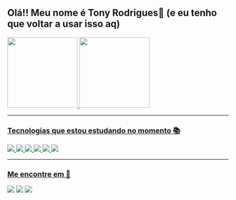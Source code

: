 ## Olá!! Meu nome é Tony Rodrigues👋 (e eu tenho que voltar a usar isso aq)
<div>
    <a href="https://github.com/TonyRodIv">
        <img height="160em"
            src="https://github-readme-stats.vercel.app/api?username=TonyRodIv&theme=tokyonight&show_icons=true" />
        <img height="160em"
            src="https://github-readme-stats.vercel.app/api/top-langs/?username=TonyRodIv&layout=compact&langs_count=7&theme=tokyonight" />
</div>

---

### Tecnologias que estou estudando no momento 📚
<div style="display: inline_block">
    <img
        src="https://img.shields.io/badge/javascript-%23323330.svg?style=for-the-badge&logo=javascript&logoColor=%23F7DF1E">
    <img src="https://img.shields.io/badge/Node.js-43853D?style=for-the-badge&logo=node.js&logoColor=white">
    <img    src="https://img.shields.io/badge/MySQL-00000F?style=for-the-badge&logo=mysql&logoColor=white" >
    <img src="https://img.shields.io/badge/html5-%23E34F26.svg?style=for-the-badge&logo=html5&logoColor=white">
    <img src="https://img.shields.io/badge/css3-%231572B6.svg?style=for-the-badge&logo=css3&logoColor=white">
    <img src="https://img.shields.io/badge/Figma-F24E1E?style=for-the-badge&logo=figma&logoColor=white">
</div>

---

### Me encontre em 📱
<div style="display: inline_block">
    <a href="https://instagram.com/tonttyx" target="_blank"><img
            src="https://img.shields.io/badge/-Instagram-%23E4405F?style=for-the-badge&logo=instagram&logoColor=white"
            target="_blank"></a>
    <a href="https://discord.com/channels/Toninho#6129" target="_blank"><img
            src="https://img.shields.io/badge/Discord-7289DA?style=for-the-badge&logo=discord&logoColor=white"
            target="_blank"></a>
    <a href="mailto:antony.rodriguesiv@gmail.com"><img
            src="https://img.shields.io/badge/-Gmail-%23333?style=for-the-badge&logo=gmail&logoColor=white"
            target="_blank"></a>

</div>
